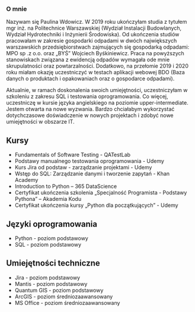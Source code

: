 ### O mnie

Nazywam się Paulina Wdowicz. W 2019 roku ukończyłam studia z tytułem mgr inż. na Politechnice Warszawskiej (Wydział Instalacji Budowlanych, Wydział Hydrotechniki i Inżynierii Środowiska). Od ukończenia studiów pracowałam w zakresie gospodarki odpadami w dwóch największych warszawskich przedsiębiorstwach zajmujących się gospodarką odpadami: MPO sp .z o.o. oraz „BYŚ” Wojciech Byśkiniewicz. Praca na powyższych stanowiskach związana z ewidencją odpadów wymagała ode mnie skrupulatności oraz powtarzalności. Dodatkowo, na przełomie 2019 i 2020 roku miałam okazję uczestniczyć w testach aplikacji webowej BDO (Baza danych o produktach i opakowaniach oraz o gospodarce odpadami).

Aktualnie, w ramach doskonalenia swoich umiejętności, uczestniczyłam w szkoleniu z zakresu SQL i testowania oprogramowania. Co więcej, uczestniczę w kursie języka angielskiego na poziomie upper-intermediate. Jestem otwarta na nowe wyzwania. Bardzo chciałabym wykorzystać dotychczasowe doświadczenie w nowych projektach i zdobyć nowe umiejętności w obszarze IT.

## Kursy
- Fundamentals of Software Testing - QATestLab
- Podstawy manualnego testowania oprogramowania - Udemy
- Kurs Jira od podstaw - zarządzanie projektami - Udemy
- Wstęp do SQL: Zarządzanie danymi i tworzenie zapytań - Khan Academy
- Introduction to Python – 365 DataScience
- Certyfikat ukończenia szkolenia „Specjalność Programista - Podstawy Pythona” – Akademia Kodu
- Certyfikat ukończenia kursy „Python dla początkujących” - Udemy

## Języki oprogramowania
- Python - poziom podstawowy
- SQL - poziom podstawowy

## Umiejętności techniczne
- Jira - poziom podstawowy
- Mantis - poziom podstawowy
- Quantum GIS - poziom podstawowy
- ArcGIS - poziom średniozaawansowany
- MS Office - poziom średniozaawansowany
